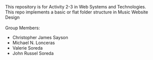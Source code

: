
<Project-Information>
	 This repository is for Activity 2-3 in Web Systems and Technologies. <br>
   This repo implements a basic or flat folder structure in Music Website Design <br> <br>
	 Group Members:

-  Christopher James Sayson
-  Michael N. Lonceras
-  Valerie Soreda
-  John Russel Soreda
  
</Project-Information>

